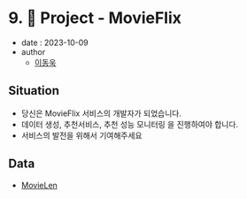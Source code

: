 # 9. 🚀 Project - MovieFlix

- date : 2023-10-09
- author
  * [이동욱](https://github.com/ehddnr301)

## Situation

- 당신은 MovieFlix 서비스의 개발자가 되었습니다.
- 데이터 생성, 추천서비스, 추천 성능 모니터링 을 진행하여야 합니다.
- 서비스의 발전을 위해서 기여해주세요

## Data

- [MovieLen](https://grouplens.org/datasets/movielens/)


<script src="https://utteranc.es/client.js"
        repo="Pseudo-Lab/data-engineering-for-everybody"
        issue-term="pathname"
        label="comments"
        theme="preferred-color-scheme"
        crossorigin="anonymous"
        async>
</script>
